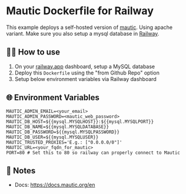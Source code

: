 # Mautic Dockerfile for Railway

This example deploys a self-hosted version of [mautic](https://www.mautic.org/). Using apache variant.
Make sure you also setup a mysql database in [Railway](https://railway.app/).

## 💁‍♀️ How to use

1. On your [railway.app](https://railway.app/) dashboard, setup a MySQL database
2. Deploy this `Dockerfile` using the "from Github Repo" option
3. Setup below environment variables via Railway dashboard

## 🌐 Environment Variables

```shell
MAUTIC_ADMIN_EMAIL=<your_email>
MAUTIC_ADMIN_PASSWORD=<mautic_web_password>
MAUTIC_DB_HOST=${{mysql.MYSQLHOST}}:${{mysql.MYSQLPORT}}
MAUTIC_DB_NAME=${{mysql.MYSQLDATABASE}}
MAUTIC_DB_PASSWORD=${{mysql.MYSQLPASSWORD}}
MAUTIC_DB_USER=${{mysql.MYSQLUSER}}
MAUTIC_TRUSTED_PROXIES='E.g.: ["0.0.0.0/0"]'
MAUTIC_URL=<your_fqdn_for_mautic>
PORT=80 # Set this to 80 so railway can properly connect to Mautic
```

## 📝 Notes

- Docs: https://docs.mautic.org/en
